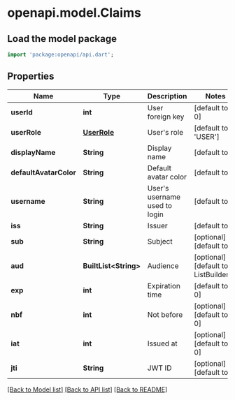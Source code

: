 # openapi.model.Claims

## Load the model package
```dart
import 'package:openapi/api.dart';
```

## Properties
Name | Type | Description | Notes
------------ | ------------- | ------------- | -------------
**userId** | **int** | User foreign key | [default to 0]
**userRole** | [**UserRole**](UserRole.md) | User's role | [default to 'USER']
**displayName** | **String** | Display name | [default to '']
**defaultAvatarColor** | **String** | Default avatar color | [default to '']
**username** | **String** | User's username used to login | [default to '']
**iss** | **String** | Issuer | [default to '']
**sub** | **String** | Subject | [optional] [default to '']
**aud** | **BuiltList&lt;String&gt;** | Audience | [optional] [default to ListBuilder()]
**exp** | **int** | Expiration time | [default to 0]
**nbf** | **int** | Not before | [optional] [default to 0]
**iat** | **int** | Issued at | [optional] [default to 0]
**jti** | **String** | JWT ID | [optional] [default to '']

[[Back to Model list]](../README.md#documentation-for-models) [[Back to API list]](../README.md#documentation-for-api-endpoints) [[Back to README]](../README.md)


